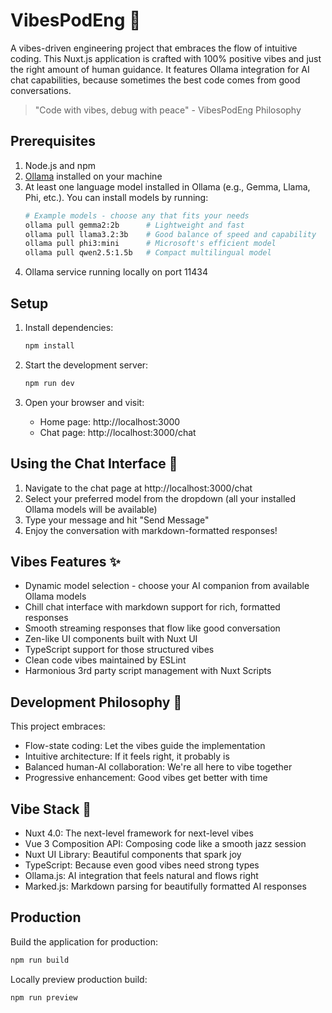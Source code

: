 # VibesPodEng 🌟

A vibes-driven engineering project that embraces the flow of intuitive coding. This Nuxt.js application is crafted with 100% positive vibes and just the right amount of human guidance. It features Ollama integration for AI chat capabilities, because sometimes the best code comes from good conversations.

> "Code with vibes, debug with peace" - VibesPodEng Philosophy

## Prerequisites

1. Node.js and npm
2. [Ollama](https://ollama.ai) installed on your machine
3. At least one language model installed in Ollama (e.g., Gemma, Llama, Phi, etc.). You can install models by running:
   ```bash
   # Example models - choose any that fits your needs
   ollama pull gemma2:2b      # Lightweight and fast
   ollama pull llama3.2:3b    # Good balance of speed and capability
   ollama pull phi3:mini      # Microsoft's efficient model
   ollama pull qwen2.5:1.5b   # Compact multilingual model
   ```
4. Ollama service running locally on port 11434

## Setup

1. Install dependencies:
   ```bash
   npm install
   ```

2. Start the development server:
   ```bash
   npm run dev
   ```

3. Open your browser and visit:
   - Home page: http://localhost:3000
   - Chat page: http://localhost:3000/chat

## Using the Chat Interface 💬

1. Navigate to the chat page at http://localhost:3000/chat
2. Select your preferred model from the dropdown (all your installed Ollama models will be available)
3. Type your message and hit "Send Message"
4. Enjoy the conversation with markdown-formatted responses!

## Vibes Features ✨

- Dynamic model selection - choose your AI companion from available Ollama models
- Chill chat interface with markdown support for rich, formatted responses
- Smooth streaming responses that flow like good conversation
- Zen-like UI components built with Nuxt UI
- TypeScript support for those structured vibes
- Clean code vibes maintained by ESLint
- Harmonious 3rd party script management with Nuxt Scripts

## Development Philosophy 🌊

This project embraces:
- Flow-state coding: Let the vibes guide the implementation
- Intuitive architecture: If it feels right, it probably is
- Balanced human-AI collaboration: We're all here to vibe together
- Progressive enhancement: Good vibes get better with time

## Vibe Stack 🚀

- Nuxt 4.0: The next-level framework for next-level vibes
- Vue 3 Composition API: Composing code like a smooth jazz session
- Nuxt UI Library: Beautiful components that spark joy
- TypeScript: Because even good vibes need strong types
- Ollama.js: AI integration that feels natural and flows right
- Marked.js: Markdown parsing for beautifully formatted AI responses

## Production

Build the application for production:

```bash
npm run build
```

Locally preview production build:

```bash
npm run preview
```
